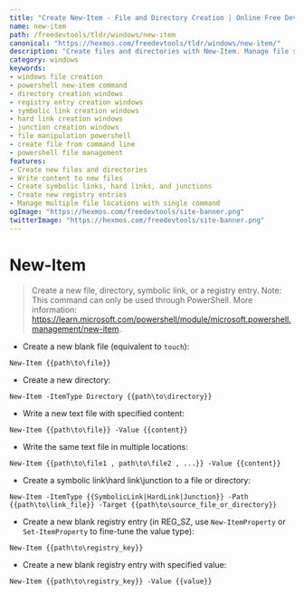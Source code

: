 ```yaml
---
title: "Create New-Item - File and Directory Creation | Online Free DevTools by Hexmos"
name: new-item
path: /freedevtools/tldr/windows/new-item
canonical: "https://hexmos.com/freedevtools/tldr/windows/new-item/"
description: "Create files and directories with New-Item. Manage file system objects and registry entries using this PowerShell command. Free online tool, no registration required."
category: windows
keywords:
- windows file creation
- powershell new-item command
- directory creation windows
- registry entry creation windows
- symbolic link creation windows
- hard link creation windows
- junction creation windows
- file manipulation powershell
- create file from command line
- powershell file management
features:
- Create new files and directories
- Write content to new files
- Create symbolic links, hard links, and junctions
- Create new registry entries
- Manage multiple file locations with single command
ogImage: "https://hexmos.com/freedevtools/site-banner.png"
twitterImage: "https://hexmos.com/freedevtools/site-banner.png"
---
```


# New-Item

> Create a new file, directory, symbolic link, or a registry entry.
> Note: This command can only be used through PowerShell.
> More information: <https://learn.microsoft.com/powershell/module/microsoft.powershell.management/new-item>.

- Create a new blank file (equivalent to `touch`):

`New-Item {{path\to\file}}`

- Create a new directory:

`New-Item -ItemType Directory {{path\to\directory}}`

- Write a new text file with specified content:

`New-Item {{path\to\file}} -Value {{content}}`

- Write the same text file in multiple locations:

`New-Item {{path\to\file1 , path\to\file2 , ...}} -Value {{content}}`

- Create a symbolic link\hard link\junction to a file or directory:

`New-Item -ItemType {{SymbolicLink|HardLink|Junction}} -Path {{path\to\link_file}} -Target {{path\to\source_file_or_directory}}`

- Create a new blank registry entry (in REG_SZ, use `New-ItemProperty` or `Set-ItemProperty` to fine-tune the value type):

`New-Item {{path\to\registry_key}}`

- Create a new blank registry entry with specified value:

`New-Item {{path\to\registry_key}} -Value {{value}}`
